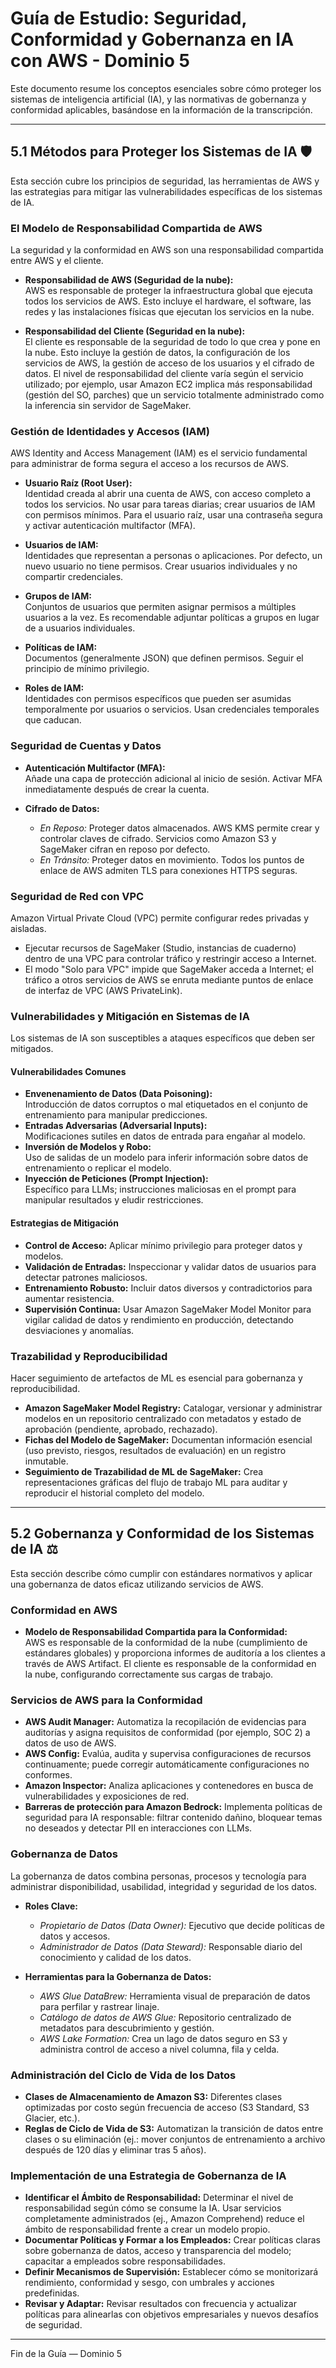 # Guía de Estudio: Seguridad, Conformidad y Gobernanza en IA con AWS - Dominio 5

Este documento resume los conceptos esenciales sobre cómo proteger los sistemas de inteligencia artificial (IA), y las normativas de gobernanza y conformidad aplicables, basándose en la información de la transcripción.

---

## 5.1 Métodos para Proteger los Sistemas de IA 🛡️

Esta sección cubre los principios de seguridad, las herramientas de AWS y las estrategias para mitigar las vulnerabilidades específicas de los sistemas de IA.

### El Modelo de Responsabilidad Compartida de AWS
La seguridad y la conformidad en AWS son una responsabilidad compartida entre AWS y el cliente.

- **Responsabilidad de AWS (Seguridad de la nube):**  
  AWS es responsable de proteger la infraestructura global que ejecuta todos los servicios de AWS. Esto incluye el hardware, el software, las redes y las instalaciones físicas que ejecutan los servicios en la nube.

- **Responsabilidad del Cliente (Seguridad en la nube):**  
  El cliente es responsable de la seguridad de todo lo que crea y pone en la nube. Esto incluye la gestión de datos, la configuración de los servicios de AWS, la gestión de acceso de los usuarios y el cifrado de datos. El nivel de responsabilidad del cliente varía según el servicio utilizado; por ejemplo, usar Amazon EC2 implica más responsabilidad (gestión del SO, parches) que un servicio totalmente administrado como la inferencia sin servidor de SageMaker.

### Gestión de Identidades y Accesos (IAM)
AWS Identity and Access Management (IAM) es el servicio fundamental para administrar de forma segura el acceso a los recursos de AWS.

- **Usuario Raíz (Root User):**  
  Identidad creada al abrir una cuenta de AWS, con acceso completo a todos los servicios. No usar para tareas diarias; crear usuarios de IAM con permisos mínimos. Para el usuario raíz, usar una contraseña segura y activar autenticación multifactor (MFA).

- **Usuarios de IAM:**  
  Identidades que representan a personas o aplicaciones. Por defecto, un nuevo usuario no tiene permisos. Crear usuarios individuales y no compartir credenciales.

- **Grupos de IAM:**  
  Conjuntos de usuarios que permiten asignar permisos a múltiples usuarios a la vez. Es recomendable adjuntar políticas a grupos en lugar de a usuarios individuales.

- **Políticas de IAM:**  
  Documentos (generalmente JSON) que definen permisos. Seguir el principio de mínimo privilegio.

- **Roles de IAM:**  
  Identidades con permisos específicos que pueden ser asumidas temporalmente por usuarios o servicios. Usan credenciales temporales que caducan.

### Seguridad de Cuentas y Datos

- **Autenticación Multifactor (MFA):**  
  Añade una capa de protección adicional al inicio de sesión. Activar MFA inmediatamente después de crear la cuenta.

- **Cifrado de Datos:**
  - *En Reposo:* Proteger datos almacenados. AWS KMS permite crear y controlar claves de cifrado. Servicios como Amazon S3 y SageMaker cifran en reposo por defecto.
  - *En Tránsito:* Proteger datos en movimiento. Todos los puntos de enlace de AWS admiten TLS para conexiones HTTPS seguras.

### Seguridad de Red con VPC
Amazon Virtual Private Cloud (VPC) permite configurar redes privadas y aisladas.

- Ejecutar recursos de SageMaker (Studio, instancias de cuaderno) dentro de una VPC para controlar tráfico y restringir acceso a Internet.
- El modo "Solo para VPC" impide que SageMaker acceda a Internet; el tráfico a otros servicios de AWS se enruta mediante puntos de enlace de interfaz de VPC (AWS PrivateLink).

### Vulnerabilidades y Mitigación en Sistemas de IA
Los sistemas de IA son susceptibles a ataques específicos que deben ser mitigados.

#### Vulnerabilidades Comunes
- **Envenenamiento de Datos (Data Poisoning):**  
  Introducción de datos corruptos o mal etiquetados en el conjunto de entrenamiento para manipular predicciones.
- **Entradas Adversarias (Adversarial Inputs):**  
  Modificaciones sutiles en datos de entrada para engañar al modelo.
- **Inversión de Modelos y Robo:**  
  Uso de salidas de un modelo para inferir información sobre datos de entrenamiento o replicar el modelo.
- **Inyección de Peticiones (Prompt Injection):**  
  Específico para LLMs; instrucciones maliciosas en el prompt para manipular resultados y eludir restricciones.

#### Estrategias de Mitigación
- **Control de Acceso:** Aplicar mínimo privilegio para proteger datos y modelos.
- **Validación de Entradas:** Inspeccionar y validar datos de usuarios para detectar patrones maliciosos.
- **Entrenamiento Robusto:** Incluir datos diversos y contradictorios para aumentar resistencia.
- **Supervisión Continua:** Usar Amazon SageMaker Model Monitor para vigilar calidad de datos y rendimiento en producción, detectando desviaciones y anomalías.

### Trazabilidad y Reproducibilidad
Hacer seguimiento de artefactos de ML es esencial para gobernanza y reproducibilidad.

- **Amazon SageMaker Model Registry:** Catalogar, versionar y administrar modelos en un repositorio centralizado con metadatos y estado de aprobación (pendiente, aprobado, rechazado).
- **Fichas del Modelo de SageMaker:** Documentan información esencial (uso previsto, riesgos, resultados de evaluación) en un registro inmutable.
- **Seguimiento de Trazabilidad de ML de SageMaker:** Crea representaciones gráficas del flujo de trabajo ML para auditar y reproducir el historial completo del modelo.

---

## 5.2 Gobernanza y Conformidad de los Sistemas de IA ⚖️

Esta sección describe cómo cumplir con estándares normativos y aplicar una gobernanza de datos eficaz utilizando servicios de AWS.

### Conformidad en AWS
- **Modelo de Responsabilidad Compartida para la Conformidad:**  
  AWS es responsable de la conformidad de la nube (cumplimiento de estándares globales) y proporciona informes de auditoría a los clientes a través de AWS Artifact. El cliente es responsable de la conformidad en la nube, configurando correctamente sus cargas de trabajo.

### Servicios de AWS para la Conformidad
- **AWS Audit Manager:** Automatiza la recopilación de evidencias para auditorías y asigna requisitos de conformidad (por ejemplo, SOC 2) a datos de uso de AWS.
- **AWS Config:** Evalúa, audita y supervisa configuraciones de recursos continuamente; puede corregir automáticamente configuraciones no conformes.
- **Amazon Inspector:** Analiza aplicaciones y contenedores en busca de vulnerabilidades y exposiciones de red.
- **Barreras de protección para Amazon Bedrock:** Implementa políticas de seguridad para IA responsable: filtrar contenido dañino, bloquear temas no deseados y detectar PII en interacciones con LLMs.

### Gobernanza de Datos
La gobernanza de datos combina personas, procesos y tecnología para administrar disponibilidad, usabilidad, integridad y seguridad de los datos.

- **Roles Clave:**
  - *Propietario de Datos (Data Owner):* Ejecutivo que decide políticas de datos y accesos.
  - *Administrador de Datos (Data Steward):* Responsable diario del conocimiento y calidad de los datos.

- **Herramientas para la Gobernanza de Datos:**
  - *AWS Glue DataBrew:* Herramienta visual de preparación de datos para perfilar y rastrear linaje.
  - *Catálogo de datos de AWS Glue:* Repositorio centralizado de metadatos para descubrimiento y gestión.
  - *AWS Lake Formation:* Crea un lago de datos seguro en S3 y administra control de acceso a nivel columna, fila y celda.

### Administración del Ciclo de Vida de los Datos
- **Clases de Almacenamiento de Amazon S3:** Diferentes clases optimizadas por costo según frecuencia de acceso (S3 Standard, S3 Glacier, etc.).
- **Reglas de Ciclo de Vida de S3:** Automatizan la transición de datos entre clases o su eliminación (ej.: mover conjuntos de entrenamiento a archivo después de 120 días y eliminar tras 5 años).

### Implementación de una Estrategia de Gobernanza de IA
- **Identificar el Ámbito de Responsabilidad:** Determinar el nivel de responsabilidad según cómo se consume la IA. Usar servicios completamente administrados (ej., Amazon Comprehend) reduce el ámbito de responsabilidad frente a crear un modelo propio.
- **Documentar Políticas y Formar a los Empleados:** Crear políticas claras sobre gobernanza de datos, acceso y transparencia del modelo; capacitar a empleados sobre responsabilidades.
- **Definir Mecanismos de Supervisión:** Establecer cómo se monitorizará rendimiento, conformidad y sesgo, con umbrales y acciones predefinidas.
- **Revisar y Adaptar:** Revisar resultados con frecuencia y actualizar políticas para alinearlas con objetivos empresariales y nuevos desafíos de seguridad.

---
Fin de la Guía — Dominio 5
